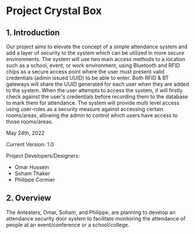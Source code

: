 # Project Crystal Box

## 1. Introduction

Our project aims to elevate the concept of a simple attendance system and add a layer of security to the system which can be utilized in more secure environments. The system will use two main access methods to a location such as a school, event, or work environment, using Bluetooth and RFID chips as a secure access point where the user must present valid credentials (admin issued UUID) to be able to enter. Both RFID & BT gateways will share the UUID generated for each user when they are added to the system. When the user attempts to access the system, it will firstly check against the user's credentials before recording them to the database to mark them for attendance. The system will provide multi level access using user-roles as a security measure against accessing certain rooms/areas, allowing the admin to control which users have access to those rooms/areas.

May 24th, 2022

Current Version: 1.0

Project Developers/Designers:
- Omar Hussein
- Soham Thaker
- Philippe Cormier

## 2. Overview

The Anteaters, Omar, Soham, and Philippe, are planning to develop an attendance security door system to facilitate monitoring the attendance of people at an event/conference or a school/college.
